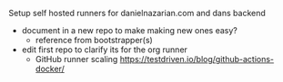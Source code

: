 
Setup self hosted runners for danielnazarian.com and dans backend
- document in a new repo to make making new ones easy?
	- reference from bootstrapper(s)
- edit first repo to clarify its for the org runner
	- GitHub runner scaling https://testdriven.io/blog/github-actions-docker/
 